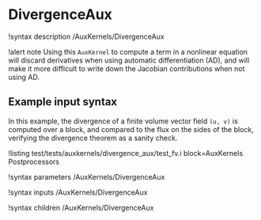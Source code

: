 # DivergenceAux

!syntax description /AuxKernels/DivergenceAux

!alert note
Using this `AuxKernel` to compute a term in a nonlinear equation will discard derivatives when using automatic differentiation (AD), and will make it more difficult to write down the Jacobian contributions when not using AD.

## Example input syntax

In this example, the divergence of a finite volume vector field `(u, v)` is computed over a block, and compared to the flux on the sides of the block, verifying the divergence theorem as a sanity check.

!listing test/tests/auxkernels/divergence_aux/test_fv.i block=AuxKernels Postprocessors

!syntax parameters /AuxKernels/DivergenceAux

!syntax inputs /AuxKernels/DivergenceAux

!syntax children /AuxKernels/DivergenceAux
